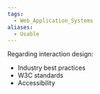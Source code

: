 ```yaml
---
tags:
  - Web_Application_Systems
aliases:
  - Usable
---
```

Regarding interaction design:
- Industry best practices
- W3C standards
- Accessibility